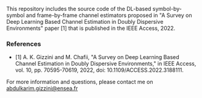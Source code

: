 This repository includes the source code of the DL-based symbol-by-symbol and frame-by-frame channel estimators proposed in "A Survey on Deep Learning Based Channel Estimation in Doubly Dispersive Environments" paper [1] that is published in the IEEE Access, 2022.

### References
- [1] A. K. Gizzini and M. Chafii, "A Survey on Deep Learning Based Channel Estimation in Doubly Dispersive Environments," in IEEE Access, vol. 10, pp. 70595-70619, 2022, doi: 10.1109/ACCESS.2022.3188111.

For more information and questions, please contact me on abdulkarim.gizzini@ensea.fr 




